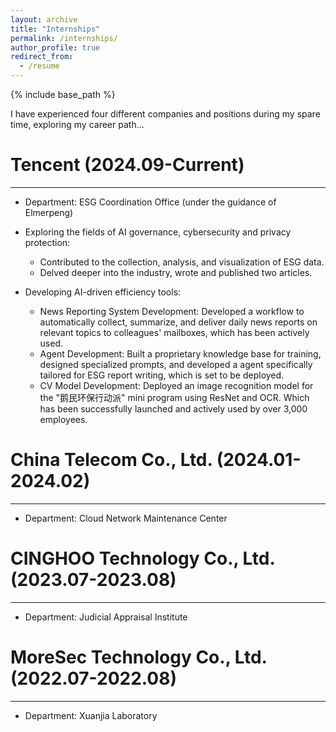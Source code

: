 ```yaml
---
layout: archive
title: "Internships"
permalink: /internships/
author_profile: true
redirect_from:
  - /resume
---
```


{% include base_path %}

I have experienced four different companies and positions during my spare time, exploring my career path...

Tencent (2024.09-Current)
======
---
* Department: ESG Coordination Office (under the guidance of Elmerpeng)

* Exploring the fields of AI governance, cybersecurity and privacy protection:
  * Contributed to the collection, analysis, and visualization of ESG data.
  * Delved deeper into the industry, wrote and published two articles.

* Developing AI-driven efficiency tools:
  * News Reporting System Development: Developed a workflow to automatically collect, summarize, and deliver daily news reports on relevant topics to colleagues' mailboxes, which has been actively used.
  * Agent Development: Built a proprietary knowledge base for training, designed specialized prompts, and developed a agent specifically tailored for ESG report writing, which is set to be deployed.
  * CV Model Development: Deployed an image recognition model for the "鹅民环保行动派" mini program using ResNet and OCR. Which has been successfully launched and actively used by over 3,000 employees.


China Telecom Co., Ltd. (2024.01-2024.02)
======
---
* Department: Cloud Network Maintenance Center


CINGHOO Technology Co., Ltd. (2023.07-2023.08)
======
---
* Department: Judicial Appraisal Institute


MoreSec Technology Co., Ltd. (2022.07-2022.08)
======
---
* Department: Xuanjia Laboratory
